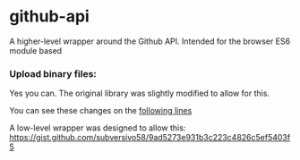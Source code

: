 # github-api

A higher-level wrapper around the Github API. Intended for the browser ES6 module based


### Upload binary files:

Yes you can. The original library was slightly modified to allow for this.

You can see these changes on the [following lines](https://github.com/subversivo58/github-api/blob/master/Repository.mjs#L269,L286)

A low-level wrapper was designed to allow this: https://gist.github.com/subversivo58/9ad5273e931b3c223c4826c5ef5403f5